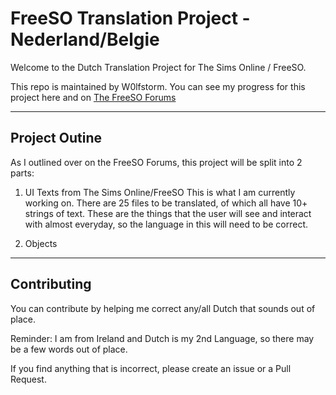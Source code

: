 # FreeSO Translation Project - Nederland/Belgie
Welcome to the Dutch Translation Project for The Sims Online / FreeSO.

This repo is maintained by W0lfstorm. You can see my progress for this project here and on [The FreeSO Forums](http://forum.freeso.org/threads/wip-dutch-translations-v0-1.6494/#post-31765)

-----
## Project Outine

As I outlined over on the FreeSO Forums, this project will be split into 2 parts:

1. UI Texts from The Sims Online/FreeSO
This is what I am currently working on. There are 25 files to be translated, of which all have 10+ strings of text. These are the things that the user will see and interact with almost everyday, so the language in this will need to be correct. 

2. Objects

-----
## Contributing
You can contribute by helping me correct any/all Dutch that sounds out of place. 

Reminder: I am from Ireland and Dutch is my 2nd Language, so there may be a few words out of place.

If you find anything that is incorrect, please create an issue or a Pull Request. 
